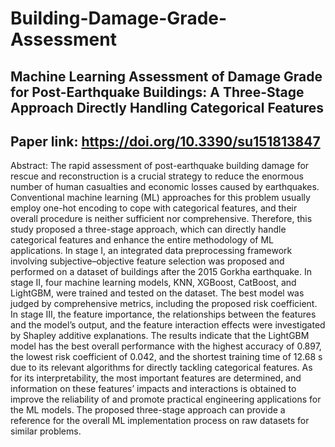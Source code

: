 # Building-Damage-Grade-Assessment
## Machine Learning Assessment of Damage Grade for Post-Earthquake Buildings: A Three-Stage Approach Directly Handling Categorical Features
## Paper link: https://doi.org/10.3390/su151813847
Abstract: The rapid assessment of post-earthquake building damage for rescue and reconstruction is a crucial strategy to reduce the enormous number of human casualties and economic losses caused by earthquakes. Conventional machine learning (ML) approaches for this problem usually employ one-hot encoding to cope with categorical features, and their overall procedure is neither sufficient nor comprehensive. Therefore, this study proposed a three-stage approach, which can directly handle categorical features and enhance the entire methodology of ML applications. In stage I, an integrated data preprocessing framework involving subjective–objective feature selection was proposed and performed on a dataset of buildings after the 2015 Gorkha earthquake. In stage II, four machine learning models, KNN, XGBoost, CatBoost, and LightGBM, were trained and tested on the dataset. The best model was judged by comprehensive metrics, including the proposed risk coefficient. In stage III, the feature importance, the relationships between the features and the model’s output, and the feature interaction effects were investigated by Shapley additive explanations. The results indicate that the LightGBM model has the best overall performance with the highest accuracy of 0.897, the lowest risk coefficient of 0.042, and the shortest training time of 12.68 s due to its relevant algorithms for directly tackling categorical features. As for its interpretability, the most important features are determined, and information on these features’ impacts and interactions is obtained to improve the reliability of and promote practical engineering applications for the ML models. The proposed three-stage approach can provide a reference for the overall ML implementation process on raw datasets for similar problems.
